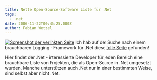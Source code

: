 ```yaml
---
title: Nette Open-Source-Software Liste für .Net
tags:
  - .net
date: 2006-11-22T00:46:25.000Z
author: Fabian Wetzel
---
```


[![Screenshot der verlinkten Seite](https://az275061.vo.msecnd.net/blogmedia/2006/11/image091.png)](http://csharp-source.net/) Ich hab auf der Suche nach einem brauchbaren Logging - Framework für .Net diese [tolle Seite](http://csharp-source.net/ "CSharp-Source.net") gefunden!

Hier findet der .Net - interessierte Developer für jeden Bereich eine brauchbare Liste von Projekten, die als Open-Source in .Net umgesetzt wurden. Manche unterstützen auch .Net nur in einer bestimmten Weise, sind selbst aber nicht .Net.


